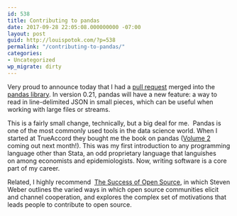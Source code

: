 ```yaml
---
id: 538
title: Contributing to pandas
date: 2017-09-28 22:05:08.000000000 -07:00
layout: post
guid: http://louispotok.com/?p=538
permalink: "/contributing-to-pandas/"
categories:
- Uncategorized
wp_migrate: dirty
---
```

Very proud to announce today that I had a [pull request](https://github.com/pandas-dev/pandas/commit/42adf7da3f42a5ab02ea53fcced36a3ed85a6037) merged into the [pandas library](https://pandas.pydata.org/pandas-docs/stable/). In version 0.21, pandas will have a new feature: a way to read in line-delimited JSON in small pieces, which can be useful when working with large files or streams.

This is a fairly small change, technically, but a big deal for me.  Pandas is one of the most commonly used tools in the data science world. When I started at TrueAccord they bought me the book on pandas ([Volume 2](http://amzn.to/2ycoXSe) coming out next month!). This was my first introduction to any programming language other than Stata, an odd proprietary language that languishes on among economists and epidemiologists. Now, writing software is a core part of my career.

Related, I highly recommend  [The Success of Open Source](http://amzn.to/2wYMQg9), in which Steven Weber outlines the varied ways in which open source communities elicit and channel cooperation, and explores the complex set of motivations that leads people to contribute to open source.